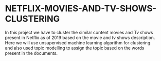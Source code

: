 # NETFLIX-MOVIES-AND-TV-SHOWS-CLUSTERING
In this project we have to cluster the similar content movies and Tv shows present in Netflix as of 2019 based on the movie and tv shows description. Here we will use unsupervised machine learning algorithm for clustering and also used topic modelling to assign the topic based on the words present in the documents. 
